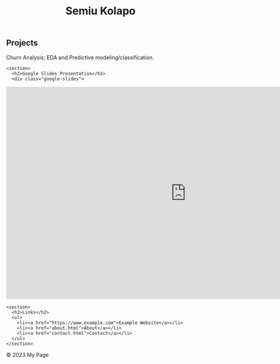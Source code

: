 <!DOCTYPE html>
<html>
<head>
  <title>My Page</title>
  <link rel="stylesheet" href="styles.css">
</head>
<body>
  <header>
    <h1>Semiu Kolapo</h1>
  </header>
  
  <main>
    <section>
      <h2>Projects</h2>
      <p>Churn Analysis; EDA and Predictive modeling/classification.</p>
    </section>

    <section>
      <h2>Google Slides Presentation</h2>
      <div class="google-slides">
<iframe src="https://docs.google.com/presentation/d/e/2PACX-1vQ2HinVNFoIbt73RzJLDtkJ3ubdSsZWdswCuyifDDIA7ViPH5Zy6T18M9-4V4WGpVR_Y2DwcLKK3gA-/embed?start=false&loop=false&delayms=3000" frameborder="0" width="960" height="569" allowfullscreen="true" mozallowfullscreen="true" webkitallowfullscreen="true"></iframe>      </div>
    </section>
    
    <section>
      <h2>Links</h2>
      <ul>
        <li><a href="https://www.example.com">Example Website</a></li>
        <li><a href="about.html">About</a></li>
        <li><a href="contact.html">Contact</a></li>
      </ul>
    </section>
  </main>
  
  <footer>
    <p>&copy; 2023 My Page</p>
  </footer>
</body>
</html>
